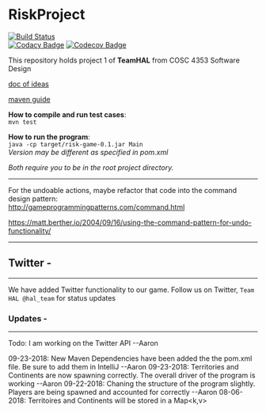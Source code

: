 # RiskProject  
[![Build Status](https://travis-ci.com/rambleRamblePie/RiskProject.svg?branch=master)](https://travis-ci.com/rambleRamblePie/RiskProject)  
[![Codacy Badge](https://api.codacy.com/project/badge/Grade/8f4737f970a94fce9da7f63ebcd8745e)](https://app.codacy.com/app/AlexMilligan/RiskProject?utm_source=github.com&utm_medium=referral&utm_content=rambleRamblePie/RiskProject&utm_campaign=Badge_Grade_Settings)
[![Codecov Badge](https://codecov.io/gh/rambleRamblePie/RiskProject/branch/master/graph/badge.svg)](https://codecov.io/gh/rambleRamblePie/RiskProject)

This repository holds project 1 of **TeamHAL** from COSC 4353 Software Design

[doc of ideas](https://docs.google.com/document/d/1d5d2bB72MDlnfXZmAud7WaaHd31uRfvRchUe9y6lsEA/edit?usp=sharing)

[maven guide](https://spring.io/guides/gs/maven/)

**How to compile and run test cases**:  
`mvn test`

**How to run the program**:  
`java -cp target/risk-game-0.1.jar Main`  
_Version may be different as specified in pom.xml_

_Both require you to be in the root project directory._

---------
For the undoable actions, maybe refactor that code into the command design pattern:  
<http://gameprogrammingpatterns.com/command.html>

<https://matt.berther.io/2004/09/16/using-the-command-pattern-for-undo-functionality/>

---------
## Twitter -
----------------
We have added Twitter functionality to our game. Follow us on Twitter, `Team HAL @hal_team` for status updates

### Updates - 
-----------------
Todo: I am working on the Twitter API --Aaron

09-23-2018: New Maven Dependencies have been added the the pom.xml file. Be sure to add them in IntelliJ --Aaron
09-23-2018: Territories and Continents are now spawning correctly. The overall driver of the program is working --Aaron
09-22-2018: Chaning the structure of the program slightly. Players are being spawned and accounted for correctly --Aaron
08-06-2018: Territoires and Continents will be stored in a Map<k,v>
